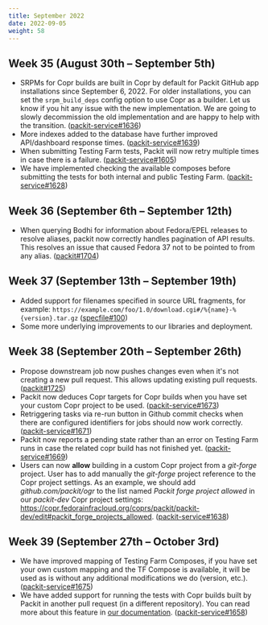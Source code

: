 ```yaml
---
title: September 2022
date: 2022-09-05
weight: 58
---
```


## Week 35 (August 30th – September 5th)

- SRPMs for Copr builds are built in Copr by default for Packit GitHub app installations since September 6, 2022.
  For older installations, you can set the `srpm_build_deps` config option to use Copr as a builder.
  Let us know if you hit any issue with the new implementation. We are going to slowly decommission the old implementation
  and are happy to help with the transition. ([packit-service#1636](https://github.com/packit/packit-service/pull/1636))
- More indexes added to the database have further improved API/dashboard response times. ([packit-service#1639](https://github.com/packit/packit-service/pull/1639))
- When submitting Testing Farm tests, Packit will now retry multiple times in case there is a failure.
  ([packit-service#1605](https://github.com/packit/packit-service/pull/1605))
- We have implemented checking the available composes before submitting the tests for both internal and public Testing
  Farm. ([packit-service#1628](https://github.com/packit/packit-service/pull/1628))

## Week 36 (September 6th – September 12th)

- When querying Bodhi for information about Fedora/EPEL releases to resolve aliases,
  packit now correctly handles pagination of API results. This resolves an issue that caused
  Fedora 37 not to be pointed to from any alias.
  ([packit#1704](https://github.com/packit/packit/pull/1704))

## Week 37 (September 13th – September 19th)

- Added support for filenames specified in source URL fragments, for example: `https://example.com/foo/1.0/download.cgi#/%{name}-%{version}.tar.gz` ([specfile#100](https://github.com/packit/specfile/pull/100))
- Some more underlying improvements to our libraries and deployment.

## Week 38 (September 20th – September 26th)

- Propose downstream job now pushes changes even when it's not creating a new pull request. This allows updating existing pull requests. ([packit#1725](https://github.com/packit/packit/pull/1725))
- Packit now deduces Copr targets for Copr builds when you have set your custom Copr project to be used. ([packit-service#1673](https://github.com/packit/packit-service/pull/1673))
- Retriggering tasks via re-run button in Github commit checks when there are configured identifiers for jobs should now work correctly. ([packit-service#1671](https://github.com/packit/packit-service/pull/1671))
- Packit now reports a pending state rather than an error on Testing Farm runs in case the related copr build has not finished yet. ([packit-service#1669](https://github.com/packit/packit-service/pull/1669))
- Users can now **allow** building in a custom Copr project from a _git-forge_ project.
  User has to add manually the _git-forge_ project reference to the Copr project settings.
  As an example, we should add _github.com/packit/ogr_ to the list named _Packit forge project allowed_ in our _packit-dev_ Copr project settings: https://copr.fedorainfracloud.org/coprs/packit/packit-dev/edit#packit_forge_projects_allowed. ([packit-service#1638](https://github.com/packit/packit-service/pull/1638))

## Week 39 (September 27th – October 3rd)

- We have improved mapping of Testing Farm Composes, if you have set your own custom mapping and the TF Compose is available, it will be used as is without any additional modifications we do (version, etc.). ([packit-service#1675](https://github.com/packit/packit-service/pull/1675))
- We have added support for running the tests with Copr builds built by Packit in another pull request (in a different repository). You can read more about this feature in [our documentation](https://packit.dev/docs/testing-farm/#running-tests-with-builds-from-another-pull-request). ([packit-service#1658](https://github.com/packit/packit-service/pull/1658))
